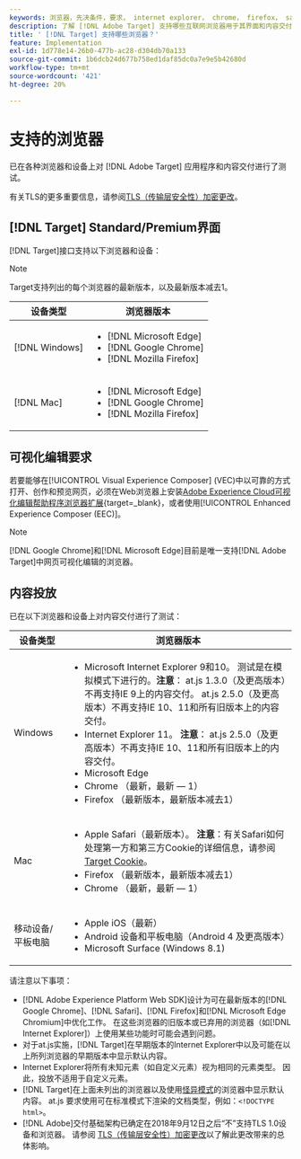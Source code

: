 ```yaml
---
keywords: 浏览器，先决条件，要求， internet explorer， chrome， firefox， safari， android， surface，浏览器0
description: 了解 [!DNL Adobe Target] 支持哪些互联网浏览器用于其界面和内容交付。
title: ' [!DNL Target] 支持哪些浏览器？'
feature: Implementation
exl-id: 1d778e14-26b0-477b-ac28-d304db70a133
source-git-commit: 1b6dcb24d677b758ed1daf85dc0a7e9e5b42680d
workflow-type: tm+mt
source-wordcount: '421'
ht-degree: 20%

---
```


# 支持的浏览器

已在各种浏览器和设备上对 [!DNL Adobe Target] 应用程序和内容交付进行了测试。

有关TLS的更多重要信息，请参阅[TLS（传输层安全性）加密更改](tls-transport-layer-security-encryption.md)。

## [!DNL Target] Standard/Premium界面

[!DNL Target]接口支持以下浏览器和设备：

>[!NOTE]
>
>Target支持列出的每个浏览器的最新版本，以及最新版本减去1。


| 设备类型 | 浏览器版本 |
|--- |--- |
| [!DNL Windows] | <ul><li>[!DNL Microsoft Edge]</li><li>[!DNL Google Chrome]</li><li>[!DNL Mozilla Firefox]</li></ul> |
| [!DNL Mac] | <ul><li>[!DNL Microsoft Edge]</li><li>[!DNL Google Chrome]</li><li>[!DNL Mozilla Firefox]</li></ul> |

## 可视化编辑要求

若要能够在[!UICONTROL Visual Experience Composer] (VEC)中以可靠的方式打开、创作和预览网页，必须在Web浏览器上安装[Adobe Experience Cloud可视化编辑帮助程序浏览器扩展](https://experienceleague.adobe.com/zh-hans/docs/target/using/experiences/vec/troubleshoot-composer/visual-editing-helper-extension){target=_blank}，或者使用[!UICONTROL Enhanced Experience Composer (EEC)]。

>[!NOTE]
>
>[!DNL Google Chrome]和[!DNL Microsoft Edge]目前是唯一支持[!DNL Adobe Target]中网页可视化编辑的浏览器。


## 内容投放

已在以下浏览器和设备上对内容交付进行了测试：

| 设备类型 | 浏览器版本 |
|--- |--- |
| Windows | <ul><li>Microsoft Internet Explorer 9和10。 测试是在模拟模式下进行的。**注意**： at.js 1.3.0（及更高版本）不再支持IE 9上的内容交付。 at.js 2.5.0（及更高版本）不再支持IE 10、11和所有旧版本上的内容交付。</li><li>Internet Explorer 11。 **注意**： at.js 2.5.0（及更高版本）不再支持IE 10、11和所有旧版本上的内容交付。</li><li>Microsoft Edge</li><li>Chrome （最新，最新 — 1）</li><li>Firefox （最新版本，最新版本减去1）</li></ul> |
| Mac | <ul><li>Apple Safari（最新版本）。 **注意**：有关Safari如何处理第一方和第三方Cookie的详细信息，请参阅[Target Cookie](../implement/client-side/atjs/atjs-cookies.md)。</li><li>Firefox （最新版本，最新版本减去1）</li><li>Chrome （最新，最新 — 1）</li></ul> |
| 移动设备/平板电脑 | <ul><li>Apple iOS（最新）</li><li>Android 设备和平板电脑（Android 4 及更高版本）</li><li>Microsoft Surface (Windows 8.1)</li></ul> |

请注意以下事项：

* [!DNL Adobe Experience Platform Web SDK]设计为可在最新版本的[!DNL Google Chrome]、[!DNL Safari]、[!DNL Firefox]和[!DNL Microsoft Edge Chromium]中优化工作。 在这些浏览器的旧版本或已弃用的浏览器（如[!DNL Internet Explorer]）上使用某些功能时可能会遇到问题。
* 对于at.js实施，[!DNL Target]在早期版本的Internet Explorer中以及可能在以上所列浏览器的早期版本中显示默认内容。
* Internet Explorer将所有未知元素（如自定义元素）视为相同的元素类型。 因此，投放不适用于自定义元素。
* [!DNL Target]在上面未列出的浏览器以及使用[怪异模式](https://en.wikipedia.org/wiki/Quirks_mode)的浏览器中显示默认内容。 at.js 要求使用可在标准模式下渲染的文档类型，例如：`<!DOCTYPE html>`。
* [!DNL Adobe]交付基础架构已确定在2018年9月12日之后“不”支持TLS 1.0设备和浏览器。 请参阅 [TLS（传输层安全性）加密更改](../before-implement/tls-transport-layer-security-encryption.md)以了解此更改带来的总体影响。
